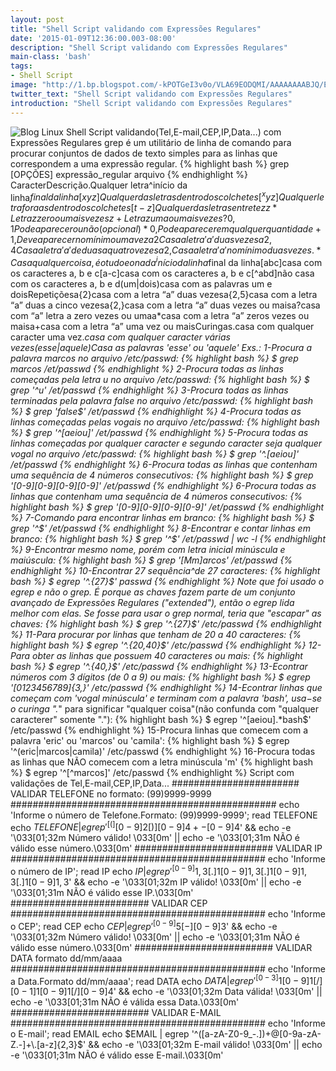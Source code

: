 ```yaml
---
layout: post
title: "Shell Script validando com Expressões Regulares"
date: '2015-01-09T12:36:00.003-08:00'
description: "Shell Script validando com Expressões Regulares"
main-class: 'bash'
tags:
- Shell Script
image: "http://1.bp.blogspot.com/-kPOTGeI3v0o/VLA69EODQMI/AAAAAAAABJQ/EvhhsFoyoZU/s72-c/regex-bash.png"
twitter_text: "Shell Script validando com Expressões Regulares"
introduction: "Shell Script validando com Expressões Regulares"
---
```

![Blog Linux](http://1.bp.blogspot.com/-kPOTGeI3v0o/VLA69EODQMI/AAAAAAAABJQ/EvhhsFoyoZU/s1600/regex-bash.png "Blog Linux")
Shell Script validando(Tel,E-mail,CEP,IP,Data...) com Expressões Regulares 
grep é um utilitário de linha de comando para procurar conjuntos de dados de texto simples para as linhas que correspondem a uma expressão regular.
{% highlight bash %}
grep [OPÇÕES] expressão_regular arquivo
{% endhighlight %}
 CaracterDescrição.Qualquer letra^início da linha$final da linha[xyz]Qualquer das letras dentro dos colchetes[^xyz]Qualquer letra fora as dentro dos colchetes[t-z]Qualquer das letras entre t e zz* Letra z zero ou mais vezesz+ Letra z uma ou mais vezes?{0,1}Pode aparecer ou não (opcional)*{0,}Pode aparecer em qualquer quantidade+{1,}Deve aparecer no mínimo uma veza{2}Casa a letra 'a' duas vezesa{2,4}Casa a letra 'a' de duas a quatro vezesa{2,}Casa a letra 'a' no mínimo duas vezes.*Casa qualquer coisa, é o tudo e o nada^início da linha$final da linha[abc]casa com os caracteres a, b e c[a-c]casa com os caracteres a, b e c[^abd]não casa com os caracteres a, b e d(um|dois)casa com as palavras um e doisRepetiçõesa{2}casa com a letra “a” duas vezesa{2,5}casa com a letra “a” duas a cinco vezesa{2,}casa com a letra “a” duas vezes ou maisa?casa com “a” letra a zero vezes ou umaa*casa com a letra “a” zeros vezes ou maisa+casa com a letra “a” uma vez ou maisCuringas.casa com qualquer caracter uma vez.*casa com qualquer caracter várias vezes(esse|aquele)Casa as palavras 'esse' ou 'aquele'
Exs.:
1-Procura a palavra marcos no arquivo /etc/passwd:
{% highlight bash %}
$ grep marcos /et/passwd
{% endhighlight %}
2-Procura todas as linhas começadas pela letra u no arquivo /etc/passwd:
{% highlight bash %}
$ grep '^u' /et/passwd
{% endhighlight %}
3-Procura todas as linhas terminadas pela palavra false no arquivo /etc/passwd:
{% highlight bash %}
$ grep 'false$' /et/passwd
{% endhighlight %}
4-Procura todas as linhas começadas pelas vogais no arquivo /etc/passwd:
{% highlight bash %}
$ grep '^[aeiou]' /et/passwd
{% endhighlight %}
5-Procura todas as linhas começadas por qualquer caracter e segundo caracter seja qualquer vogal no arquivo /etc/passwd:
{% highlight bash %}
$ grep '^.[aeiou]' /et/passwd
{% endhighlight %}
6-Procura todas as linhas que contenham uma sequência de 4 números consecutivos:
{% highlight bash %}
$ grep '[0-9][0-9][0-9][0-9]' /et/passwd
{% endhighlight %}
6-Procura todas as linhas que contenham uma sequência de 4 números consecutivos:
{% highlight bash %}
$ grep '[0-9][0-9][0-9][0-9]' /et/passwd
{% endhighlight %}
7-Comando para encontrar linhas em branco:
{% highlight bash %}
$ grep '^$' /et/passwd
{% endhighlight %}
8-Encontrar e contar linhas em branco:
{% highlight bash %}
$ grep '^$' /et/passwd | wc -l
{% endhighlight %}
9-Encontrar mesmo nome, porém com letra inicial minúscula e maiúscula:
{% highlight bash %}
$ grep '[Mm]arcos' /et/passwd
{% endhighlight %}
10-Encontrar 27 sequência^de 27 caracteres:
{% highlight bash %}
$ egrep '^.{27}$' passwd
{% endhighlight %}
Note que foi usado o egrep e não o grep. É porque as chaves fazem parte de um conjunto avançado de Expressões Regulares ("extended"), então o egrep lida melhor com elas. Se fosse para usar o grep normal, teria que "escapar" as chaves: {% highlight bash %}
$ grep '^.\{27\}$' /etc/passwd
{% endhighlight %}
11-Para procurar por linhas que tenham de 20 a 40 caracteres:
{% highlight bash %}
$ egrep '^.{20,40}$' /etc/passwd
{% endhighlight %}
12-Para obter as linhas que possuem 40 caracteres ou mais:
{% highlight bash %}
$ egrep '^.{40,}$' /etc/passwd
{% endhighlight %}
13-Econtrar números com 3 dígitos (de 0 a 9) ou mais:
{% highlight bash %}
$ egrep '[0123456789]{3,}' /etc/passwd
{% endhighlight %}
14-Econtrar linhas que começam com 'vogal minúscula' e terminam com a palavra 'bash', usa−se o curinga ".*" para significar "qualquer coisa"(não confunda com "qualquer caracterer" somente "."):
{% highlight bash %}
$ egrep '^[aeiou].*bash$' /etc/passwd
{% endhighlight %}
15-Procura linhas que comecem com a palavra 'eric' ou 'marcos' ou 'camila':
{% highlight bash %}
$ egrep '^(eric|marcos|camila)' /etc/passwd
{% endhighlight %}
16-Procura todas as linhas que NÃO comecem com a letra minúscula 'm'
{% highlight bash %}
$ egrep '^[^marcos]' /etc/passwd
{% endhighlight %}
Script com validações de Tel,E-mail,CEP,IP,Data... 
####################### VALIDAR TELEFONE no formato: (99)9999-9999 ################################################
echo 'Informe o número de Telefone.Formato: (99)9999-9999';
read TELEFONE
echo $TELEFONE | egrep '^[(][0-9]{2}[)][0-9]{4}+-[0-9]{4}$' &amp;&amp; echo -e '\033[01;32m Número válido! \033[0m' || echo -e '\033[01;31m NÃO é válido esse número.\033[0m'
######################### VALIDAR IP ##############################################
echo 'Informe o número de IP';
read IP
echo $IP | egrep '^[0-9]{1,3}[.]{1}[0-9]{1,3}[.]{1}[0-9]{1,3}[.]{1}[0-9]{1,3}$' &amp;&amp; echo -e '\033[01;32m IP válido! \033[0m' || echo -e '\033[01;31m NÃO é válido esse IP.\033[0m'
######################### VALIDAR CEP ##############################################
echo 'Informe o CEP';
read CEP
echo $CEP | egrep '^[0-9]{5}[-][0-9]{3}$' &amp;&amp; echo -e '\033[01;32m Número válido! \033[0m' || echo -e '\033[01;31m NÃO é válido esse número.\033[0m'
######################### VALIDAR DATA formato dd/mm/aaaa ##############################################
echo 'Informe a Data.Formato dd/mm/aaaa';
read DATA
echo $DATA | egrep '^[0-3]{1}[0-9]{1}[/][0-1]{1}[0-9]{1}[/][0-9]{4}$' &amp;&amp; echo -e '\033[01;32m Data válida! \033[0m' || echo -e '\033[01;31m NÃO é válida essa Data.\033[0m'
######################### VALIDAR E-MAIL ##############################################
echo 'Informe o E-mail';
read EMAIL
echo $EMAIL | egrep '^([a-zA-Z0-9_-.])+@[0-9a-zA-Z.-]+\.[a-z]{2,3}$' &amp;&amp; echo -e '\033[01;32m E-mail válido! \033[0m' || echo -e '\033[01;31m NÃO é válido esse E-mail.\033[0m'
